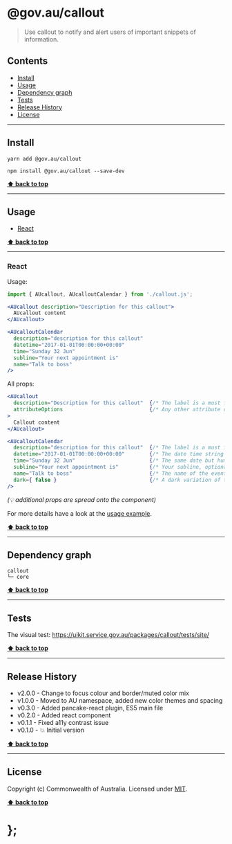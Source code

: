 @gov.au/callout
============

> Use callout to notify and alert users of important snippets of information.


## Contents

* [Install](#install)
* [Usage](#usage)
* [Dependency graph](#dependency-graph)
* [Tests](#tests)
* [Release History](#release-history)
* [License](#license)


----------------------------------------------------------------------------------------------------------------------------------------------------------------


## Install


```shell
yarn add @gov.au/callout
```

```shell
npm install @gov.au/callout --save-dev
```


**[⬆ back to top](#contents)**


----------------------------------------------------------------------------------------------------------------------------------------------------------------


## Usage


* [React](#react)


**[⬆ back to top](#contents)**


----------------------------------------------------------------------------------------------------------------------------------------------------------------


### React

Usage:

```jsx
import { AUcallout, AUcalloutCalendar } from './callout.js';

<AUcallout description="Description for this callout">
  AUcallout content
</AUcallout>

<AUcalloutCalendar
  description="description for this callout"
  datetime="2017-01-01T00:00:00+00:00"
  time="Sunday 32 Jun"
  subline="Your next appointment is"
  name="Talk to boss"
/>
```

All props:

```jsx
<AUcallout
  description="Description for this callout"  {/* The label is a must for screen readers */}
  attributeOptions                            {/* Any other attribute options */}
>
  Callout content
</AUcallout>

<AUcalloutCalendar
  description="description for this callout"  {/* The label is a must for screen readers */}
  datetime="2017-01-01T00:00:00+00:00"        {/* The date time string */}
  time="Sunday 32 Jun"                        {/* The same date but human readable */}
  subline="Your next appointment is"          {/* Your subline, optional */}
  name="Talk to boss"                         {/* The name of the event, optional */}
  dark={ false }                              {/* A dark variation of the component */}
/>
```
_(💡 additional props are spread onto the component)_

For more details have a look at the [usage example](https://github.com/govau/uikit/tree/master/packages/callout/tests/react/index.js).


**[⬆ back to top](#contents)**


----------------------------------------------------------------------------------------------------------------------------------------------------------------


## Dependency graph

```shell
callout
└─ core
```


**[⬆ back to top](#contents)**


----------------------------------------------------------------------------------------------------------------------------------------------------------------


## Tests

The visual test: https://uikit.service.gov.au/packages/callout/tests/site/


**[⬆ back to top](#contents)**


----------------------------------------------------------------------------------------------------------------------------------------------------------------


## Release History

* v2.0.0 - Change to focus colour and border/muted color mix
* v1.0.0 - Moved to AU namespace, added new color themes and spacing
* v0.3.0 - Added pancake-react plugin, ES5 main file
* v0.2.0 - Added react component
* v0.1.1 - Fixed a11y contrast issue
* v0.1.0 - 💥 Initial version


**[⬆ back to top](#contents)**


----------------------------------------------------------------------------------------------------------------------------------------------------------------


## License

Copyright (c) Commonwealth of Australia.
Licensed under [MIT](https://raw.githubusercontent.com/govau/uikit/packages/core/master/LICENSE).


**[⬆ back to top](#contents)**

# };
